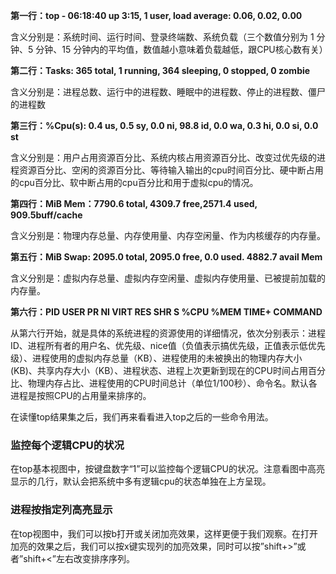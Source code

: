 **第一行：top - 06:18:40 up 3:15, 1 user, load average: 0.06, 0.02, 0.00**

含义分别是：系统时间、运行时间、登录终端数、系统负载（三个数值分别为 1 分钟、5 分钟、15 分钟内的平均值，数值越小意味着负载越低，跟CPU核心数有关）

**第二行：Tasks: 365 total, 1 running, 364 sleeping, 0 stopped, 0 zombie**

含义分别是：进程总数、运行中的进程数、睡眠中的进程数、停止的进程数、僵尸的进程数


**第三行：%Cpu(s): 0.4 us, 0.5 sy, 0.0 ni, 98.8 id, 0.0 wa, 0.3 hi, 0.0 si, 0.0 st**  

含义分别是：用户占用资源百分比、系统内核占用资源百分比、改变过优先级的进程资源百分比、空闲的资源百分比、等待输入输出的cpu时间百分比、硬中断占用的cpu百分比、软中断占用的cpu百分比和用于虚拟cpu的情况。

**第四行：MiB Mem：7790.6 total, 4309.7 free,2571.4 used, 909.5buff/cache**

含义分别是：物理内存总量、内存使用量、内存空闲量、作为内核缓存的内存量。

**第五行：MiB Swap: 2095.0 total, 2095.0 free, 0.0 used. 4882.7 avail Mem**

含义分别是：虚拟内存总量、虚拟内存空闲量、虚拟内存使用量、已被提前加载的内存量。

**第六行：PID USER PR NI VIRT RES SHR S %CPU %MEM TIME+ COMMAND**

从第六行开始，就是具体的系统进程的资源使用的详细情况，依次分别表示：进程ID、进程所有者的用户名、优先级、nice值（负值表示搞优先级，正值表示低优先级）、进程使用的虚拟内存总量（KB）、进程使用的未被换出的物理内存大小(KB)、共享内存大小（KB）、进程状态、进程上次更新到现在的CPU时间占用百分比、物理内存占比、进程使用的CPU时间总计（单位1/100秒）、命令名。默认各进程是按照CPU的占用量来排序的。

在读懂top结果集之后，我们再来看看进入top之后的一些命令用法。

### 监控每个逻辑CPU的状况

在top基本视图中，按键盘数字“1”可以监控每个逻辑CPU的状况。注意看图中高亮显示的几行，默认会把系统中多有逻辑cpu的状态单独在上方呈现。

### 进程按指定列高亮显示

在top视图中，我们可以按b打开或关闭加亮效果，这样更便于我们观察。在打开加亮的效果之后，我们可以按x键实现列的加亮效果，同时可以按”shift+>”或者”shift+<”左右改变排序序列。